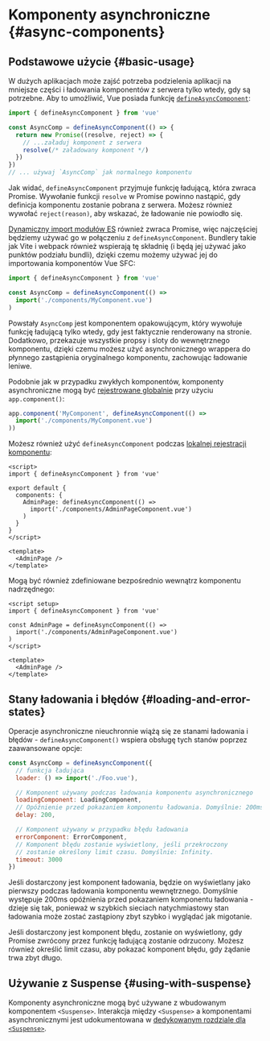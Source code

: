 # Komponenty asynchroniczne {#async-components}

## Podstawowe użycie {#basic-usage}

W dużych aplikacjach może zajść potrzeba podzielenia aplikacji na mniejsze części i ładowania komponentów z serwera tylko wtedy, gdy są potrzebne. Aby to umożliwić, Vue posiada funkcję [`defineAsyncComponent`](/api/general#defineasynccomponent):

```js
import { defineAsyncComponent } from 'vue'

const AsyncComp = defineAsyncComponent(() => {
  return new Promise((resolve, reject) => {
    // ...załaduj komponent z serwera
    resolve(/* załadowany komponent */)
  })
})
// ... używaj `AsyncComp` jak normalnego komponentu
```

Jak widać, `defineAsyncComponent` przyjmuje funkcję ładującą, która zwraca Promise. Wywołanie funkcji `resolve` w Promise powinno nastąpić, gdy definicja komponentu zostanie pobrana z serwera. Możesz również wywołać `reject(reason)`, aby wskazać, że ładowanie nie powiodło się.

[Dynamiczny import modułów ES](https://developer.mozilla.org/en-US/docs/Web/JavaScript/Reference/Operators/import) również zwraca Promise, więc najczęściej będziemy używać go w połączeniu z `defineAsyncComponent`. Bundlery takie jak Vite i webpack również wspierają tę składnię (i będą jej używać jako punktów podziału bundli), dzięki czemu możemy używać jej do importowania komponentów Vue SFC:

```js
import { defineAsyncComponent } from 'vue'

const AsyncComp = defineAsyncComponent(() =>
  import('./components/MyComponent.vue')
)
```

Powstały `AsyncComp` jest komponentem opakowującym, który wywołuje funkcję ładującą tylko wtedy, gdy jest faktycznie renderowany na stronie. Dodatkowo, przekazuje wszystkie propsy i sloty do wewnętrznego komponentu, dzięki czemu możesz użyć asynchronicznego wrappera do płynnego zastąpienia oryginalnego komponentu, zachowując ładowanie leniwe.

Podobnie jak w przypadku zwykłych komponentów, komponenty asynchroniczne mogą być [rejestrowane globalnie](/guide/components/registration#global-registration) przy użyciu `app.component()`:

```js
app.component('MyComponent', defineAsyncComponent(() =>
  import('./components/MyComponent.vue')
))
```

<div class="options-api">

Możesz również użyć `defineAsyncComponent` podczas [lokalnej rejestracji komponentu](/guide/components/registration#local-registration):

```vue
<script>
import { defineAsyncComponent } from 'vue'

export default {
  components: {
    AdminPage: defineAsyncComponent(() =>
      import('./components/AdminPageComponent.vue')
    )
  }
}
</script>

<template>
  <AdminPage />
</template>
```

</div>

<div class="composition-api">

Mogą być również zdefiniowane bezpośrednio wewnątrz komponentu nadrzędnego:

```vue
<script setup>
import { defineAsyncComponent } from 'vue'

const AdminPage = defineAsyncComponent(() =>
  import('./components/AdminPageComponent.vue')
)
</script>

<template>
  <AdminPage />
</template>
```

</div>

## Stany ładowania i błędów {#loading-and-error-states}

Operacje asynchroniczne nieuchronnie wiążą się ze stanami ładowania i błędów - `defineAsyncComponent()` wspiera obsługę tych stanów poprzez zaawansowane opcje:

```js
const AsyncComp = defineAsyncComponent({
  // funkcja ładująca
  loader: () => import('./Foo.vue'),

  // Komponent używany podczas ładowania komponentu asynchronicznego
  loadingComponent: LoadingComponent,
  // Opóźnienie przed pokazaniem komponentu ładowania. Domyślnie: 200ms.
  delay: 200,

  // Komponent używany w przypadku błędu ładowania
  errorComponent: ErrorComponent,
  // Komponent błędu zostanie wyświetlony, jeśli przekroczony
  // zostanie określony limit czasu. Domyślnie: Infinity.
  timeout: 3000
})
```

Jeśli dostarczony jest komponent ładowania, będzie on wyświetlany jako pierwszy podczas ładowania komponentu wewnętrznego. Domyślnie występuje 200ms opóźnienia przed pokazaniem komponentu ładowania - dzieje się tak, ponieważ w szybkich sieciach natychmiastowy stan ładowania może zostać zastąpiony zbyt szybko i wyglądać jak migotanie.

Jeśli dostarczony jest komponent błędu, zostanie on wyświetlony, gdy Promise zwrócony przez funkcję ładującą zostanie odrzucony. Możesz również określić limit czasu, aby pokazać komponent błędu, gdy żądanie trwa zbyt długo.

## Używanie z Suspense {#using-with-suspense}

Komponenty asynchroniczne mogą być używane z wbudowanym komponentem `<Suspense>`. Interakcja między `<Suspense>` a komponentami asynchronicznymi jest udokumentowana w [dedykowanym rozdziale dla `<Suspense>`](/guide/built-ins/suspense).
